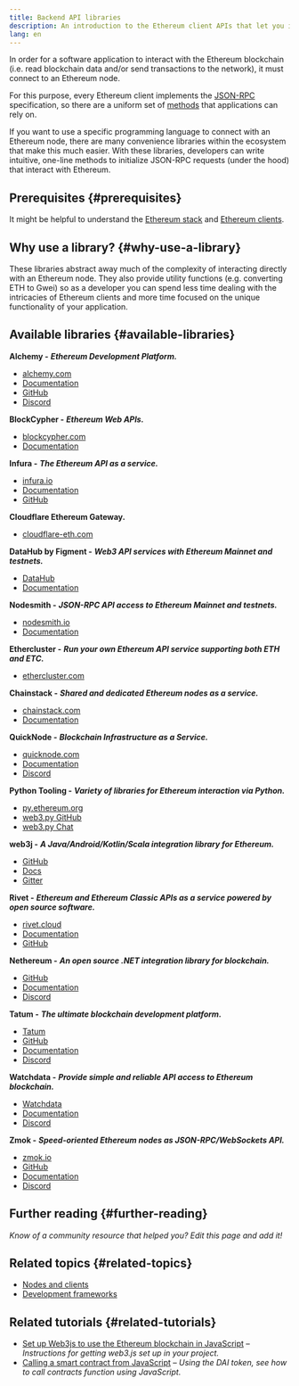 ```yaml
---
title: Backend API libraries
description: An introduction to the Ethereum client APIs that let you interact with the blockchain from your application.
lang: en
---
```


In order for a software application to interact with the Ethereum blockchain (i.e. read blockchain data and/or send transactions to the network), it must connect to an Ethereum node.

For this purpose, every Ethereum client implements the [JSON-RPC](/developers/docs/apis/json-rpc/) specification, so there are a uniform set of [methods](/developers/docs/apis/json-rpc/#json-rpc-methods) that applications can rely on.

If you want to use a specific programming language to connect with an Ethereum node, there are many convenience libraries within the ecosystem that make this much easier. With these libraries, developers can write intuitive, one-line methods to initialize JSON-RPC requests (under the hood) that interact with Ethereum.

## Prerequisites {#prerequisites}

It might be helpful to understand the [Ethereum stack](/developers/docs/ethereum-stack/) and [Ethereum clients](/developers/docs/nodes-and-clients/).

## Why use a library? {#why-use-a-library}

These libraries abstract away much of the complexity of interacting directly with an Ethereum node. They also provide utility functions (e.g. converting ETH to Gwei) so as a developer you can spend less time dealing with the intricacies of Ethereum clients and more time focused on the unique functionality of your application.

## Available libraries {#available-libraries}

**Alchemy -** **_Ethereum Development Platform._**

- [alchemy.com](https://www.alchemy.com/)
- [Documentation](https://docs.alchemyapi.io/)
- [GitHub](https://github.com/alchemyplatform)
- [Discord](https://discord.com/invite/A39JVCM)

**BlockCypher -** **_Ethereum Web APIs._**

- [blockcypher.com](https://www.blockcypher.com/)
- [Documentation](https://www.blockcypher.com/dev/ethereum/)

**Infura -** **_The Ethereum API as a service._**

- [infura.io](https://infura.io)
- [Documentation](https://infura.io/docs)
- [GitHub](https://github.com/INFURA)

**Cloudflare Ethereum Gateway.**

- [cloudflare-eth.com](https://cloudflare-eth.com)

**DataHub by Figment -** **_Web3 API services with Ethereum Mainnet and testnets._**

- [DataHub](https://www.figment.io/datahub)
- [Documentation](https://docs.figment.io/introduction/what-is-datahub)

**Nodesmith -** **_JSON-RPC API access to Ethereum Mainnet and testnets._**

- [nodesmith.io](https://nodesmith.io/network/ethereum/)
- [Documentation](https://nodesmith.io/docs/#/ethereum/apiRef)

**Ethercluster -** **_Run your own Ethereum API service supporting both ETH and ETC._**

- [ethercluster.com](https://www.ethercluster.com/)

**Chainstack -** **_Shared and dedicated Ethereum nodes as a service._**

- [chainstack.com](https://chainstack.com)
- [Documentation](https://docs.chainstack.com)

**QuickNode -** **_Blockchain Infrastructure as a Service._**

- [quicknode.com](https://quicknode.com)
- [Documentation](https://www.quicknode.com/docs)
- [Discord](https://discord.gg/NaR7TtpvJq)

**Python Tooling -** **_Variety of libraries for Ethereum interaction via Python._**

- [py.ethereum.org](http://python.ethereum.org/)
- [web3.py GitHub](https://github.com/ethereum/web3.py)
- [web3.py Chat](https://gitter.im/ethereum/web3.py)

**web3j -** **_A Java/Android/Kotlin/Scala integration library for Ethereum._**

- [GitHub](https://github.com/web3j/web3j)
- [Docs](https://docs.web3j.io/)
- [Gitter](https://gitter.im/web3j/web3j)

**Rivet -** **_Ethereum and Ethereum Classic APIs as a service powered by open source software._**

- [rivet.cloud](https://rivet.cloud)
- [Documentation](https://rivet.cloud/docs/)
- [GitHub](https://github.com/openrelayxyz/ethercattle-deployment)

**Nethereum -** **_An open source .NET integration library for blockchain._**

- [GitHub](https://github.com/Nethereum/Nethereum)
- [Documentation](http://docs.nethereum.com/en/latest/)
- [Discord](https://discord.com/invite/jQPrR58FxX)

**Tatum -** **_The ultimate blockchain development platform._**

- [Tatum](https://tatum.io/)
- [GitHub](https://github.com/tatumio/)
- [Documentation](https://docs.tatum.io/)
- [Discord](https://discord.gg/EDmW3kjTC9)

**Watchdata -** **_Provide simple and reliable API access to Ethereum blockchain._**

- [Watchdata](https://watchdata.io/)
- [Documentation](https://docs.watchdata.io/)
- [Discord](https://discord.com/invite/TZRJbZ6bdn)

**Zmok -** **_Speed-oriented Ethereum nodes as JSON-RPC/WebSockets API._**

- [zmok.io](https://zmok.io/)
- [GitHub](https://github.com/zmok-io)
- [Documentation](https://docs.zmok.io/)
- [Discord](https://discord.gg/fAHeh3ka6s)

## Further reading {#further-reading}

_Know of a community resource that helped you? Edit this page and add it!_

## Related topics {#related-topics}

- [Nodes and clients](/developers/docs/nodes-and-clients/)
- [Development frameworks](/developers/docs/frameworks/)

## Related tutorials {#related-tutorials}

- [Set up Web3js to use the Ethereum blockchain in JavaScript](/developers/tutorials/set-up-web3js-to-use-ethereum-in-javascript/) _– Instructions for getting web3.js set up in your project._
- [Calling a smart contract from JavaScript](/developers/tutorials/calling-a-smart-contract-from-javascript/) _– Using the DAI token, see how to call contracts function using JavaScript._
